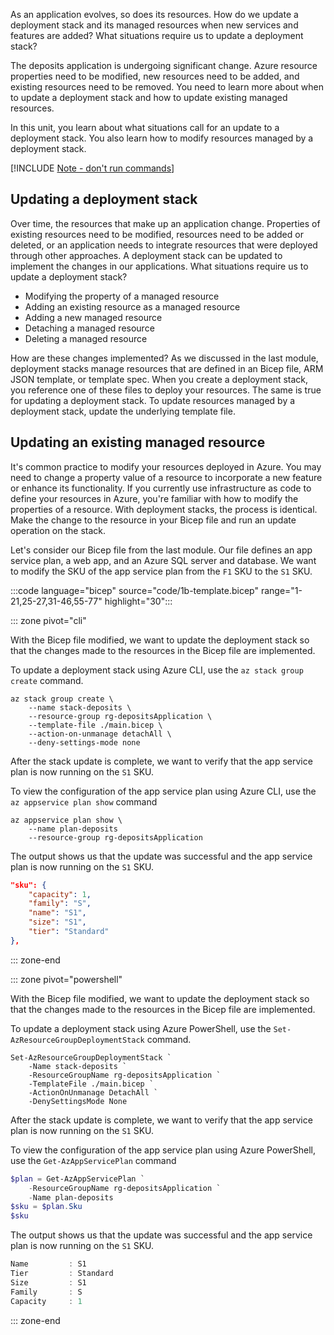 As an application evolves, so does its resources. How do we update a deployment stack and its managed resources when new services and features are added? What situations require us to update a deployment stack?

The deposits application is undergoing significant change. Azure resource properties need to be modified, new resources need to be added, and existing resources need to be removed. You need to learn more about when to update a deployment stack and how to update existing managed resources.

In this unit, you learn about what situations call for an update to a deployment stack. You also learn how to modify resources managed by a deployment stack.

[!INCLUDE [Note - don't run commands](../../../includes/dont-run-commands.md)]

## Updating a deployment stack

Over time, the resources that make up an application change. Properties of existing resources need to be modified, resources need to be added or deleted, or an application needs to integrate resources that were deployed through other approaches. A deployment stack can be updated to implement the changes in our applications. What situations require us to update a deployment stack?

- Modifying the property of a managed resource
- Adding an existing resource as a managed resource
- Adding a new managed resource
- Detaching a managed resource
- Deleting a managed resource

How are these changes implemented? As we discussed in the last module, deployment stacks manage resources that are defined in an Bicep file, ARM JSON template, or template spec. When you create a deployment stack, you reference one of these files to deploy your resources. The same is true for updating a deployment stack. To update resources managed by a deployment stack, update the underlying template file.

## Updating an existing managed resource

It's common practice to modify your resources deployed in Azure. You may need to change a property value of a resource to incorporate a new feature or enhance its functionality. If you currently use infrastructure as code to define your resources in Azure, you're familiar with how to modify the properties of a resource. With deployment stacks, the process is identical. Make the change to the resource in your Bicep file and run an update operation on the stack.

Let's consider our Bicep file from the last module. Our file defines an app service plan, a web app, and an Azure SQL server and database. We want to modify the SKU of the app service plan from the `F1` SKU to the `S1` SKU.

:::code language="bicep" source="code/1b-template.bicep" range="1-21,25-27,31-46,55-77" highlight="30":::

::: zone pivot="cli"

With the Bicep file modified, we want to update the deployment stack so that the changes made to the resources in the Bicep file are implemented.

To update a deployment stack using Azure CLI, use the `az stack group create` command.

```azurecli
az stack group create \
    --name stack-deposits \
    --resource-group rg-depositsApplication \
    --template-file ./main.bicep \
    --action-on-unmanage detachAll \
    --deny-settings-mode none
```

After the stack update is complete, we want to verify that the app service plan is now running on the `S1` SKU.

To view the configuration of the app service plan using Azure CLI, use the `az appservice plan show` command

```azurecli
az appservice plan show \
    --name plan-deposits
    --resource-group rg-depositsApplication
```

The output shows us that the update was successful and the app service plan is now running on the `S1` SKU.

```json
"sku": {
    "capacity": 1,
    "family": "S",
    "name": "S1",
    "size": "S1",
    "tier": "Standard"
},
```

::: zone-end

::: zone pivot="powershell"

With the Bicep file modified, we want to update the deployment stack so that the changes made to the resources in the Bicep file are implemented.

To update a deployment stack using Azure PowerShell, use the `Set-AzResourceGroupDeploymentStack` command.

```azurepowershell
Set-AzResourceGroupDeploymentStack `
    -Name stack-deposits `
    -ResourceGroupName rg-depositsApplication `
    -TemplateFile ./main.bicep `
    -ActionOnUnmanage DetachAll `
    -DenySettingsMode None
```

After the stack update is complete, we want to verify that the app service plan is now running on the `S1` SKU.

To view the configuration of the app service plan using Azure PowerShell, use the `Get-AzAppServicePlan` command

```powershell
$plan = Get-AzAppServicePlan `
    -ResourceGroupName rg-depositsApplication `
    -Name plan-deposits
$sku = $plan.Sku
$sku
```

The output shows us that the update was successful and the app service plan is now running on the `S1` SKU.

```powershell
Name         : S1
Tier         : Standard
Size         : S1
Family       : S
Capacity     : 1
```

::: zone-end
